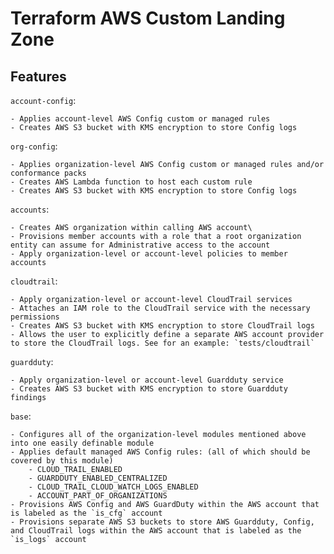 # Terraform AWS Custom Landing Zone


## Features

`account-config`:
    
    - Applies account-level AWS Config custom or managed rules
    - Creates AWS S3 bucket with KMS encryption to store Config logs

`org-config`:
    
    - Applies organization-level AWS Config custom or managed rules and/or conformance packs
    - Creates AWS Lambda function to host each custom rule
    - Creates AWS S3 bucket with KMS encryption to store Config logs

`accounts`:

    - Creates AWS organization within calling AWS account\
    - Provisions member accounts with a role that a root organization entity can assume for Administrative access to the account
    - Apply organization-level or account-level policies to member accounts

`cloudtrail`:

    - Apply organization-level or account-level CloudTrail services
    - Attaches an IAM role to the CloudTrail service with the necessary permissions
    - Creates AWS S3 bucket with KMS encryption to store CloudTrail logs
    - Allows the user to explicitly define a separate AWS account provider to store the CloudTrail logs. See for an example: `tests/cloudtrail`

`guardduty`:

    - Apply organization-level or account-level Guardduty service
    - Creates AWS S3 bucket with KMS encryption to store Guardduty findings


`base`:

    - Configures all of the organization-level modules mentioned above into one easily definable module
    - Applies default managed AWS Config rules: (all of which should be covered by this module)
        - CLOUD_TRAIL_ENABLED
        - GUARDDUTY_ENABLED_CENTRALIZED
        - CLOUD_TRAIL_CLOUD_WATCH_LOGS_ENABLED
        - ACCOUNT_PART_OF_ORGANIZATIONS
    - Provisions AWS Config and AWS GuardDuty within the AWS account that is labeled as the `is_cfg` account
    - Provisions separate AWS S3 buckets to store AWS Guardduty, Config, and CloudTrail logs within the AWS account that is labeled as the `is_logs` account

